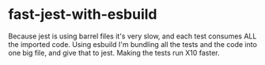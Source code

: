 # fast-jest-with-esbuild

Because jest is using barrel files it's very slow, and each test consumes ALL the imported code.
Using esbuild I'm bundling all the tests and the code into one big file, and give that to jest.
Making the tests run X10 faster.
